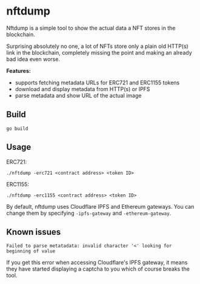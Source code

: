 # nftdump

Nftdump is a simple tool to show the actual data a NFT stores in the blockchain.

Surprising absolutely no one, a lot of NFTs store only a plain old HTTP(s) link in the blockchain, completely missing the point and making an already bad idea even worse.

**Features:**
* supports fetching metadata URLs for ERC721 and ERC1155 tokens
* download and display metadata from HTTP(s) or IPFS
* parse metadata and show URL of the actual image

##  Build

```
go build
```

## Usage

ERC721:
```
./nftdump -erc721 <contract address> <token ID>
```

ERC1155:
```
./nftdump -erc1155 <contract address> <token ID>
```

By default, nftdump uses Cloudflare IPFS and Ethereum gateways. You can change them by specifying `-ipfs-gateway` and `-ethereum-gateway`.


## Known issues

```
Failed to parse metatadata: invalid character '<' looking for beginning of value
```

If you get this error when accessing Cloudflare's IPFS gateway, it means they have started displaying a captcha to you which of course breaks the tool.

